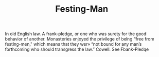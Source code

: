 ---
title: Festing-Man
letter: F
permalink: "/definitions/bld-festing-man.html"
body: In old English law. A frank-pledge, or one who was surety for the good behavior
  of another. Monasteries enjoyed the privilege of belng “free from festlng-men,"
  whlch means that they wer» “not bound for any man’s forthcoming who should transgress
  the law.” Cowell. See Fbank-Pledqe
published_at: '2018-07-07'
source: Black's Law Dictionary 2nd Ed (1910)
layout: post
---